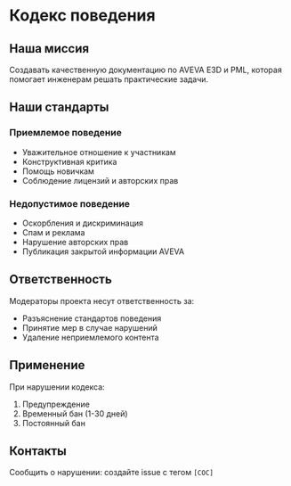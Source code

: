 # Кодекс поведения

## Наша миссия

Создавать качественную документацию по AVEVA E3D и PML, которая помогает инженерам решать практические задачи.

## Наши стандарты

### Приемлемое поведение
- Уважительное отношение к участникам
- Конструктивная критика
- Помощь новичкам
- Соблюдение лицензий и авторских прав

### Недопустимое поведение
- Оскорбления и дискриминация
- Спам и реклама
- Нарушение авторских прав
- Публикация закрытой информации AVEVA

## Ответственность

Модераторы проекта несут ответственность за:
- Разъяснение стандартов поведения
- Принятие мер в случае нарушений
- Удаление неприемлемого контента

## Применение

При нарушении кодекса:
1. Предупреждение
2. Временный бан (1-30 дней)
3. Постоянный бан

## Контакты

Сообщить о нарушении: создайте issue с тегом `[COC]` 